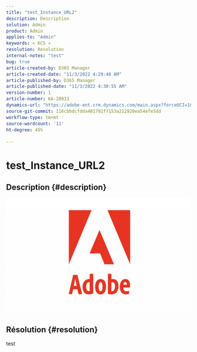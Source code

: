 ```yaml
---
title: "test_Instance_URL2"
description: Description
solution: Admin
product: Admin
applies-to: "Admin"
keywords: « KCS »
resolution: Resolution
internal-notes: "test"
bug: true
article-created-by: D365 Manager
article-created-date: "11/3/2022 4:29:48 AM"
article-published-by: D365 Manager
article-published-date: "11/3/2022 4:30:55 AM"
version-number: 1
article-number: KA-20933
dynamics-url: "https://adobe-ent.crm.dynamics.com/main.aspx?forceUCI=1&pagetype=entityrecord&etn=knowledgearticle&id=6679af23-305b-ed11-9561-6045bd0063aa"
source-git-commit: 116cbbdcfdda481792f7153a212920ea54efe5dd
workflow-type: tm+mt
source-wordcount: '11'
ht-degree: 45%

---
```


# test_Instance_URL2

## Description {#description}

![](assets/___45600246-305b-ed11-9561-6045bd0063aa___.png)

## Résolution {#resolution}


test

